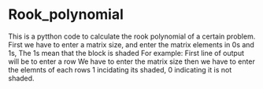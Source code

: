 # Rook_polynomial
This is a pytthon code to calculate the rook polynomial of a certain problem.
First we have to enter a matrix size, and enter the matrix elements in 0s and 1s,
The 1s mean that the block is shaded 
For example:
First line of output will be to enter a row
We have to enter the matrix size 
then we have to enter the elemnts of each rows
1 incidating its shaded, 0 indicating it is not shaded.

